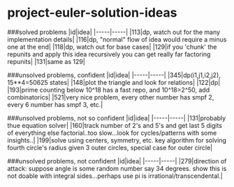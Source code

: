 # project-euler-solution-ideas

###solved problems
|id|idea|
|-----|-----|
|113|dp, watch out for the many implementation details|
|116|dp, "normal" flow of idea would require a minus one at the end|
|118|dp, watch out for base cases|
|129|if you 'chunk' the repunits and apply this idea recursively you can get really far factoring repunits|
|131|same as 129|

###unsolved problems, confident
|id|idea|
|-----|-----|
|345|dp(i1,j1,i2,j2), 15**4=50625 states|
|148|plot the triangle and look for relations|
|122|dp|
|193|prime counting below 10^18 has a fast repo, and 10^18>2^50, add combinatorics|
|521|very nice problem, every other number has smpf 2, every 6 number has smpf 3, etc.|


###unsolved problems, not so confident
|id|idea|
|-----|-----|
|131|probably thue equation solver|
|160|track number of 2's and 5's and get last 5 digits of everything else factorial..too slow...look for cycles/patterns with some insights..|
|199|solve using centers, symmetry, etc. key algorithm for solving fourth circle's radius given 3 outer circles, special case for outer circle|

###unsolved problems, not confident
|id|idea|
|-----|-----|
|279|direction of attack: suppose angle is some random number say 34 degrees. show this is not doable with integral sides...perhaps use pi is irrational/transcendental.|
